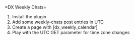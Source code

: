 =DX Weekly Chats=

1. Install the plugin
2. Add some weekly-chats post entries in UTC
3. Create a page with [dx_weekly_calendar]
4. Play with the UTC GET parameter for time zone changes
